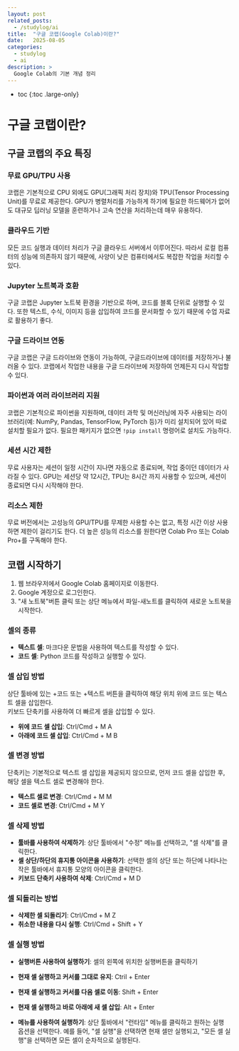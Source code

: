 ```yaml
---
layout: post
related_posts:
  - /studylog/ai
title:  "구글 코랩(Google Colab)이란?"
date:   2025-08-05
categories:
  - studylog
  - ai
description: >
  Google Colab의 기본 개념 정리
---
```

* toc
{:toc .large-only}

# 구글 코랩이란?

## 구글 코랩의 주요 특징
### 무료 GPU/TPU 사용
코랩은 기본적으로 CPU 외에도 GPU(그래픽 처리 장치)와 TPU(Tensor Processing Unit)를 무료로 제공한다.
GPU가 병렬처리를 가능하게 하기에 필요한 하드웨어가 없어도 대규모 딥러닝 모델을 훈련하거나 고속 연산을 처리하는데 매우 유용하다.

### 클라우드 기반 
모든 코드 실행과 데이터 처리가 구글 클라우드 서버에서 이루어진다. 따라서 로컬 컴퓨터의 성능에 의존하지 않기 때문에, 사양이 낮은 컴퓨터에서도 복잡한 작업을 처리할 수 있다.

### Jupyter 노트북과 호환
구글 코랩은 Jupyter 노트북 환경을 기반으로 하며, 코드를 블록 단위로 실행할 수 있다. 또한 텍스트, 수식, 이미지 등을 삽입하여 코드를 문서화할 수 있기 때문에 수업 자료로 활용하기 좋다.

### 구글 드라이브 연동
구글 코랩은 구글 드라이브와 연동이 가능하여, 구글드라이브에 데이터를 저장하거나 불러올 수 있다. 코랩에서 작업한 내용을 구글 드라이브에 저장하여 언제든지 다시 작업할 수 있다.

### 파이썬과 여러 라이브러리 지원
코랩은 기본적으로 파이썬을 지원하며, 데이터 과학 및 머신러닝에 자주 사용되는 라이브러리(예: NumPy, Pandas, TensorFlow, PyTorch 등)가 미리 설치되어 있어 따로 설치할 필요가 없다. 필요한 패키지가 없으면 `!pip install` 명령어로 설치도 가능하다.

### 세션 시간 제한
무료 사용자는 세션이 일정 시간이 지나면 자동으로 종료되며, 작업 중이던 데이터가 사라질 수 있다. GPU는 세션당 약 12시간, TPU는 8시간 까지 사용할 수 있으며, 세션이 종료되면 다시 시작해야 한다.

### 리소스 제한
무료 버전에서는 고성능의 GPU/TPU를 무제한 사용할 수는 없고, 특정 시간 이상 사용하면 제한이 걸리기도 한다. 더 높은 성능의 리소스를 원한다면 Colab Pro 또는 Colab Pro+를 구독해야 한다.

## 코랩 시작하기
1. 웹 브라우저에서 Google Colab 홈페이지로 이동한다.
2. Google 계정으로 로그인한다.
3. "새 노트북"버튼 클릭 또는 상단 메뉴에서 파일-새노트를 클릭하여 새로운 노트북을 시작한다.

### 셀의 종류
* **텍스트 셀**: 마크다운 문법을 사용하여 텍스트를 작성할 수 있다.
* **코드 셀**: Python 코드를 작성하고 실행할 수 있다.

### 셀 삽입 방법
상단 툴바에 있는 +코드 또는 +텍스트 버튼을 클릭하여 해당 위치 위에 코드 또는 텍스트 셀을 삽입한다.    
키보드 단축키를 사용하여 더 빠르게 셀을 삽입할 수 있다.

* **위에 코드 셀 삽입**: Ctrl/Cmd + M A
* **아래에 코드 셀 삽입**: Ctrl/Cmd + M B

### 셀 변경 방법
단축키는 기본적으로 텍스트 셀 삽입을 제공되지 않으므로, 먼저 코드 셀을 삽입한 후, 해당 셀을 텍스트 셀로 변경해야 한다.

* **텍스트 셀로 변경**: Ctrl/Cmd + M M
* **코드 셀로 변경**: Ctrl/Cmd + M Y

### 셀 삭제 방법
* **툴바를 사용하여 삭제하기**: 상단 툴바에서 "수정" 메뉴를 선택하고, "셀 삭제"를 클릭한다.
* **셀 상단/하단의 휴지통 아이콘을 사용하기**: 선택한 셀의 상단 또는 하단에 나타나는 작은 툴바에서 휴지통 모양의 아이콘을 클릭한다.
* **키보드 단축키 사용하여 삭제**: Ctrl/Cmd + M D

### 셀 되돌리는 방법
* **삭제한 셀 되돌리기**: Ctrl/Cmd + M Z
* **취소한 내용을 다시 실행**: Ctrl/Cmd + Shift + Y

### 셀 실행 방법
* **실행버튼 사용하여 실행하기**: 셀의 왼쪽에 위치한 실행버튼을 클릭하기

* **현재 셀 실행하고 커서를 그대로 유지**: Ctril + Enter
* **현재 셀 실행하고 커서를 다음 셀로 이동**: Shift + Enter
* **현재 셀 실행하고 바로 아래에 새 셀 삽입**: Alt + Enter
  
* **메뉴를 사용하여 실행하기**: 상단 툴바에서 "런타임" 메뉴를 클릭하고 원하는 실행 옵션을 선택한다. 예를 들어, "셀 실행"을 선택하면 현재 셀만 실행되고, "모든 셀 실행"을 선택하면 모든 셀이 순차적으로 실행된다.